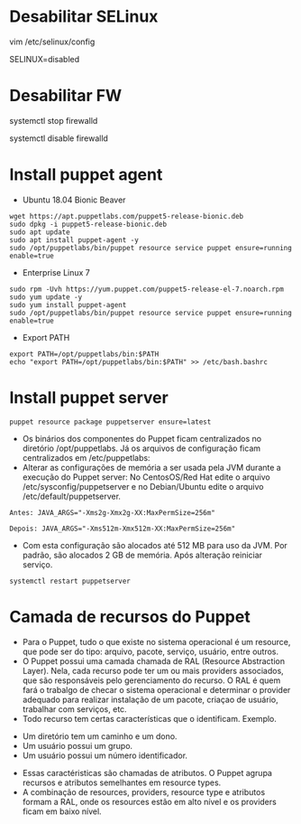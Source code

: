 # Desabilitar SELinux
vim /etc/selinux/config

SELINUX=disabled

# Desabilitar FW
systemctl stop firewalld

systemctl disable firewalld

# Install puppet agent
- Ubuntu 18.04 Bionic Beaver
```
wget https://apt.puppetlabs.com/puppet5-release-bionic.deb
sudo dpkg -i puppet5-release-bionic.deb 
sudo apt update 
sudo apt install puppet-agent -y 
sudo /opt/puppetlabs/bin/puppet resource service puppet ensure=running enable=true
```
- Enterprise Linux 7
```
sudo rpm -Uvh https://yum.puppet.com/puppet5-release-el-7.noarch.rpm
sudo yum update -y
sudo yum install puppet-agent
sudo /opt/puppetlabs/bin/puppet resource service puppet ensure=running enable=true
```
- Export PATH

```
export PATH=/opt/puppetlabs/bin:$PATH
echo "export PATH=/opt/puppetlabs/bin:$PATH" >> /etc/bash.bashrc
```
# Install puppet server
``` 
puppet resource package puppetserver ensure=latest
```
- Os binários dos componentes do Puppet ficam centralizados no diretório /opt/puppetlabs. Já os arquivos de configuração ficam centralizados em /etc/puppetlabs:
- Alterar as configurações de memória a ser usada pela JVM durante a execução do Puppet server: No CentosOS/Red Hat edite o arquivo /etc/sysconfig/puppetserver e no Debian/Ubuntu edite o arquivo /etc/default/puppetserver.
```
Antes: JAVA_ARGS="-Xms2g-Xmx2g-XX:MaxPermSize=256m"

Depois: JAVA_ARGS="-Xms512m-Xmx512m-XX:MaxPermSize=256m"
```
- Com esta configuração são alocados até 512 MB para uso da JVM. Por padrão, são alocados 2 GB de memória. Após alteração reiniciar serviço.
```
systemctl restart puppetserver
```
# Camada de recursos do Puppet

- Para o Puppet, tudo o que existe no sistema operacional é um resource, que pode ser do tipo: arquivo, pacote, serviço, usuário, entre outros.
- O Puppet possui uma camada chamada de RAL (Resource Abstraction Layer). Nela, cada recurso pode ter um ou mais providers associados, que são responsáveis pelo gerenciamento do recurso. O RAL é quem fará o trabalgo de checar o sistema operacional e determinar o provider adequado para realizar instalação de um pacote, criaçao de usuário, trabalhar com serviços, etc. 
- Todo recurso tem certas características que o identificam. Exemplo.
 + Um diretório tem um caminho e um dono.
 + Um usuário possui um grupo.
 + Um usuário possui um número identificador.
 - Essas caractéristicas são chamadas de atributos. O Puppet agrupa recursos e atributos semelhantes em resource types.
 - A combinação de resources, providers, resource type e atributos formam a RAL, onde os resources estão em alto nível e os providers ficam em baixo nível.
